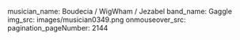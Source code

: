 musician_name: Boudecia / WigWham / Jezabel
band_name: Gaggle
img_src: images/musician0349.png
onmouseover_src: 
pagination_pageNumber: 2144